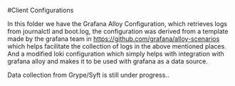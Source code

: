 #Client Configurations

In this folder we have the Grafana Alloy Configuration, which retrieves logs from journalctl and boot.log, the configuration was derived from a template made by the grafana team in https://github.com/grafana/alloy-scenarios which helps facilitate the collection of logs in the above mentioned places.
And a modified loki configuration which simply helps with integration with grafana alloy and makes it to be used with grafana as a data source.

Data collection from Grype/Syft is still under progress..
